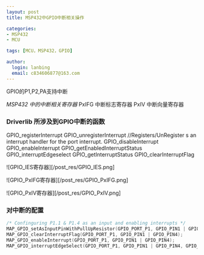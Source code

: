 ```yaml
---
layout: post
title: MSP432中GPIO中断相关操作

categories:
- MSP432
- MCU

tags: [MCU，MSP432，GPIO]

author:
  login: lanbing
  email: c834606877@163.com
---
```


GPIO的P1,P2,PA支持中断

_MSP432 中的中断相关寄存器_
PxIFG 中断标志寄存器
PxIV 中断向量寄存器


### Driverlib 所涉及到GPIO中断的函数


GPIO_registerInterrupt GPIO_unregisterInterrupt
//Registers/UnRegister s an interrupt handler for the port interrupt.
GPIO_disableInterrupt
GPIO_enableInterrupt
GPIO_getEnabledInterruptStatus
GPIO_interruptEdgeselect
GPIO_getInterruptStatus
GPIO_clearInterruptFlag 



![GPIO_IES寄存器][/post_res/GPIO_IES.png]

![GPIO_PxIFG寄存器][/post_res/GPIO_PxIFG.png]

![GPIO_PxIV寄存器][/post_res/GPIO_PxIV.png]

### 对中断的配置
```c
/* Confinguring P1.1 & P1.4 as an input and enabling interrupts */
MAP_GPIO_setAsInputPinWithPullUpResistor(GPIO_PORT_P1, GPIO_PIN1 | GPIO_PIN4);
MAP_GPIO_clearInterruptFlag(GPIO_PORT_P1, GPIO_PIN1 | GPIO_PIN4);
MAP_GPIO_enableInterrupt(GPIO_PORT_P1, GPIO_PIN1 | GPIO_PIN4);
MAP_GPIO_interruptEdgeSelect(GPIO_PORT_P1, GPIO_PIN1 | GPIO_PIN4, GPIO_HIGH_TO_LOW_TRANSITION);
```
